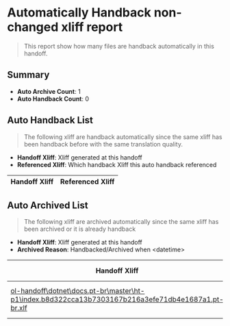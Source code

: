 # Automatically Handback non-changed xliff report
> This report show how many files are handback automatically in this handoff.

## Summary
* **Auto Archive Count**: 1
* **Auto Handback Count**: 0

## Auto Handback List
> The following xliff are handback automatically since the same xliff has been handback before with the same translation quality.

* **Handoff Xliff**: Xliff generated at this handoff
* **Referenced Xliff**: Which handback Xliff this auto handback referenced

| Handoff Xliff | Referenced Xliff | 
| --- | --- | 

## Auto Archived List
> The following xliff are archived automatically since the same xliff has been archived or it is already handback

* **Handoff Xliff**: Xliff generated at this handoff
* **Archived Reason**: Handbacked/Archived when &lt;datetime&gt;

| Handoff Xliff | Archived Reason | 
| --- | --- | 
| [ol-handoff\dotnet\docs.pt-br\master\ht-p1\index.b8d322cca13b7303167b216a3efe71db4e1687a1.pt-br.xlf](https://github.com/dotnet/docs.handoff/blob/d492288919d6d68a4523f41b0c940d9f6b94e58c/ol-handoff/dotnet/docs.pt-br/master/ht-p1/index.b8d322cca13b7303167b216a3efe71db4e1687a1.pt-br.xlf) | Archived when 16/11/11 03:13 | 

